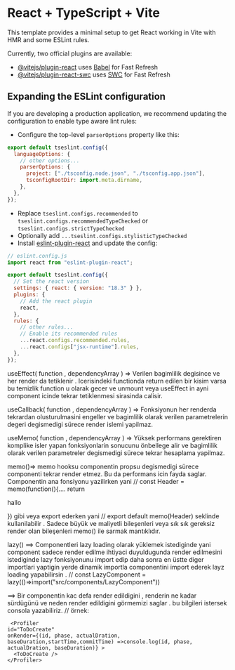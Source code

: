 # React + TypeScript + Vite

This template provides a minimal setup to get React working in Vite with HMR and some ESLint rules.

Currently, two official plugins are available:

- [@vitejs/plugin-react](https://github.com/vitejs/vite-plugin-react/blob/main/packages/plugin-react/README.md) uses [Babel](https://babeljs.io/) for Fast Refresh
- [@vitejs/plugin-react-swc](https://github.com/vitejs/vite-plugin-react-swc) uses [SWC](https://swc.rs/) for Fast Refresh

## Expanding the ESLint configuration

If you are developing a production application, we recommend updating the configuration to enable type aware lint rules:

- Configure the top-level `parserOptions` property like this:

```js
export default tseslint.config({
  languageOptions: {
    // other options...
    parserOptions: {
      project: ["./tsconfig.node.json", "./tsconfig.app.json"],
      tsconfigRootDir: import.meta.dirname,
    },
  },
});
```

- Replace `tseslint.configs.recommended` to `tseslint.configs.recommendedTypeChecked` or `tseslint.configs.strictTypeChecked`
- Optionally add `...tseslint.configs.stylisticTypeChecked`
- Install [eslint-plugin-react](https://github.com/jsx-eslint/eslint-plugin-react) and update the config:

```js
// eslint.config.js
import react from "eslint-plugin-react";

export default tseslint.config({
  // Set the react version
  settings: { react: { version: "18.3" } },
  plugins: {
    // Add the react plugin
    react,
  },
  rules: {
    // other rules...
    // Enable its recommended rules
    ...react.configs.recommended.rules,
    ...react.configs["jsx-runtime"].rules,
  },
});
```

useEffect( function , dependencyArray ) => Verilen bagimlilik degisince ve her render da tetiklenir . Icerisindeki functionda return edilen bir kisim varsa bu temizlik function u olarak gecer ve unmount veya useEffect in ayni component icinde tekrar tetiklenmesi sirasinda calisir.

useCallback( function , dependencyArray ) => Fonksiyonun her renderda tekrardan olusturulmasini engeller ve bagimlilik olarak verilen parametrelerin degeri degismedigi sürece render islemi yapilmaz.

useMemo( function , dependencyArray ) => Yüksek performans gerektiren komplike isler yapan fonksiyonlarin sonucunu önbellege alir ve bagimlilik olarak verilen parametreler degismedigi sürece tekrar hesaplama yapilmaz.

memo()=> memo hooksu componentin propsu degismedigi sürece componenti tekrar render etmez. Bu da performans icin fayda saglar. Componentin ana fonsiyonu yazilirken yani // const Header = memo(function(){.... return <p>hallo</p>}) gibi veya export ederken
yani // export default memo(Header) seklinde kullanilabilir . Sadece büyük ve maliyetli bileşenleri veya sık sık gereksiz render olan bileşenleri memo() ile sarmak mantıklıdır.

lazy() ==> Componentleri lazy loading olarak yüklemek istediginde yani component sadece render edilme ihtiyaci duyuldugunda render edilmesini istediginde lazy fonksiyonunu import edip daha sonra en üstte diger importlari yaptigin yerde dinamik importla componentini import ederek layz loading yapabilirsin . // const LazyComponent = lazy(()=>import("src/components/LazyComponent"))

<Profiler> ==> Bir componentin kac defa render edildigini , renderin ne kadar sürdügünü ve neden render edildigini görmemizi saglar . bu bilgileri istersek consola yazabiliriz. // örnek:

```
 <Profiler
id="ToDoCreate"
onRender={(id, phase, actualDration, baseDuration,startTime,commitTime) =>console.log(id, phase, actualDration, baseDuration)} >
  <ToDoCreate />
</Profiler>
```
